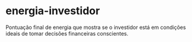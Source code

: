 # energia-investidor
Pontuação final de energia que mostra se o investidor está em condições ideais de tomar decisões financeiras conscientes.
